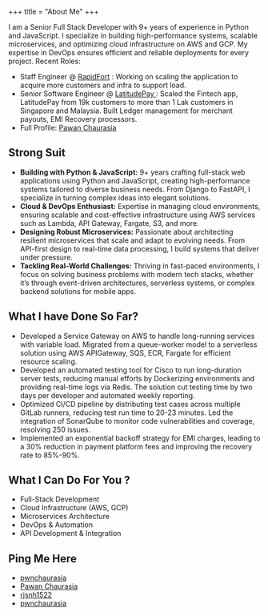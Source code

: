 +++
title = "About Me"
+++

I am a Senior Full Stack Developer with 9+ years of experience in Python and JavaScript. I specialize in building high-performance systems, scalable microservices, and optimizing cloud infrastructure on AWS and GCP. My expertise in DevOps ensures efficient and reliable deployments for every project.
Recent Roles:

- Staff Engineer @ <a href="https://www.rapidfort.com/" target="_blank" class="red-link"> <i class="fas fa-external-link-alt font-awesome-icon-font-size red-link"></i> RapidFort</a> : Working on scaling the application to acquire more customers and infra to support load.
- Senior Software Engineer @ <a href="https://www.latitudefinancial.com.au/" target="_blank" class="red-link"> <i class="fas fa-external-link-alt font-awesome-icon-font-size red-link"></i> LatitudePay </a> : Scaled the Fintech app, LatitudePay from 19k customers to more 
  than 1 Lak customers in Singapore and Malaysia. Built Ledger management for merchant payouts, EMI Recovery processors.
- Full Profile: <a href="https://www.linkedin.com/in/pawan-chaurasia/" class="red-link" target="_blank"> <i class="fab fa-linkedin font-awesome-icon-font-size red-link"></i> Pawan Chaurasia  </a>


## Strong Suit

- **Building with Python & JavaScript:** 9+ years crafting full-stack web applications using Python and JavaScript, creating high-performance systems tailored to diverse business needs. From Django to FastAPI, I specialize in turning complex ideas into elegant solutions.
- **Cloud & DevOps Enthusiast:** Expertise in managing cloud environments, ensuring scalable and cost-effective infrastructure using AWS services such as Lambda, API Gateway, Fargate, S3, and more.
- **Designing Robust Microservices:** Passionate about architecting resilient microservices that scale and adapt to evolving needs. From API-first design to real-time data processing, I build systems that deliver under pressure.
- **Tackling Real-World Challenges:** Thriving in fast-paced environments, I focus on solving business problems with modern tech stacks, whether it’s through event-driven architectures, serverless systems, or complex backend solutions for mobile apps.


## What I have Done So Far?

- Developed a Service Gateway on AWS to handle long-running services with variable load. Migrated from a queue-worker model to a serverless solution using AWS APIGateway, SQS, ECR, Fargate for efficient resource scaling.
- Developed an automated testing tool for Cisco to run long-duration server tests, reducing manual efforts by Dockerizing environments and providing real-time logs via Redis. The solution cut testing time by two days per developer and automated weekly reporting.
- Optimized CI/CD pipeline by distributing test cases across multiple GitLab runners, reducing test run time to 20-23 minutes. Led the integration of SonarQube to monitor code vulnerabilities and coverage, resolving 250 issues.
- Implemented an exponential backoff strategy for EMI charges, leading to a 30% reduction in payment platform fees and improving the recovery rate to 85%-90%.


## What I Can Do For You ?

- Full-Stack Development
- Cloud Infrastructure (AWS, GCP)
- Microservices Architecture
- DevOps & Automation
- API Development & Integration

## Ping Me Here

- <a href="https://x.com/pwnchaurasia" class="red-link" target="_blank"> <i class="fab fa-twitter"></i> pwnchaurasia</a>
- <a href="https://www.linkedin.com/in/pawan-chaurasia/" class="red-link" target="_blank"> <i class="fab fa-linkedin font-awesome-icon-font-size red-link"></i> Pawan Chaurasia  </a>
- <a href="https://github.com/rjsnh1522" class="red-link" target="_blank"> <i class="fab fa-github"></i> rjsnh1522</a>
- <a href="https://stackoverflow.com/users/5060959/pwnchaurasia" class="red-link" target="_blank"> <i class="fab fa-stack-overflow"></i> pwnchaurasia </a>